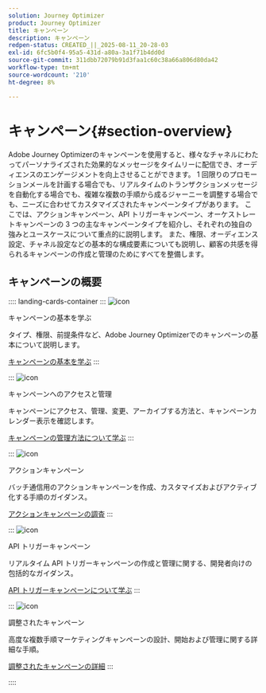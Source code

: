 ```yaml
---
solution: Journey Optimizer
product: Journey Optimizer
title: キャンペーン
description: キャンペーン
redpen-status: CREATED_||_2025-08-11_20-28-03
exl-id: 6fc5b0f4-95a5-431d-a80a-3a1f71b4dd0d
source-git-commit: 311dbb72079b91d3faa1c60c38a66a806d80da42
workflow-type: tm+mt
source-wordcount: '210'
ht-degree: 8%

---
```


# キャンペーン{#section-overview}

Adobe Journey Optimizerのキャンペーンを使用すると、様々なチャネルにわたってパーソナライズされた効果的なメッセージをタイムリーに配信でき、オーディエンスのエンゲージメントを向上させることができます。 1 回限りのプロモーションメールを計画する場合でも、リアルタイムのトランザクションメッセージを自動化する場合でも、複雑な複数の手順から成るジャーニーを調整する場合でも、ニーズに合わせてカスタマイズされたキャンペーンタイプがあります。 ここでは、アクションキャンペーン、API トリガーキャンペーン、オーケストレートキャンペーンの 3 つの主なキャンペーンタイプを紹介し、それぞれの独自の強みとユースケースについて重点的に説明します。 また、権限、オーディエンス設定、チャネル設定などの基本的な構成要素についても説明し、顧客の共感を得られるキャンペーンの作成と管理のためにすべてを整備します。

## キャンペーンの概要

:::: landing-cards-container
:::
![icon](https://cdn.experienceleague.adobe.com/icons/circle-play.svg)

キャンペーンの基本を学ぶ

タイプ、権限、前提条件など、Adobe Journey Optimizerでのキャンペーンの基本について説明します。

[キャンペーンの基本を学ぶ](../using/campaigns/get-started-with-campaigns.md)
:::

:::
![icon](https://cdn.experienceleague.adobe.com/icons/list-check.svg)

キャンペーンへのアクセスと管理

キャンペーンにアクセス、管理、変更、アーカイブする方法と、キャンペーンカレンダー表示を確認します。

[キャンペーンの管理方法について学ぶ](../using/campaigns/manage-campaigns.md)
:::

:::
![icon](https://cdn.experienceleague.adobe.com/icons/bullseye.svg)

アクションキャンペーン

バッチ通信用のアクションキャンペーンを作成、カスタマイズおよびアクティブ化する手順のガイダンス。

[アクションキャンペーンの調査](action-campaigns-landing-page.md)
:::

:::
![icon](https://cdn.experienceleague.adobe.com/icons/code-branch.svg)

API トリガーキャンペーン

リアルタイム API トリガーキャンペーンの作成と管理に関する、開発者向けの包括的なガイダンス。

[API トリガーキャンペーンについて学ぶ](api-triggered-campaigns-landing-page.md)
:::

:::
![icon](https://cdn.experienceleague.adobe.com/icons/puzzle-piece.svg)

調整されたキャンペーン

高度な複数手順マーケティングキャンペーンの設計、開始および管理に関する詳細な手順。

[調整されたキャンペーンの詳細](orchestrated-campaigns-landing-page.md)
:::

::::
